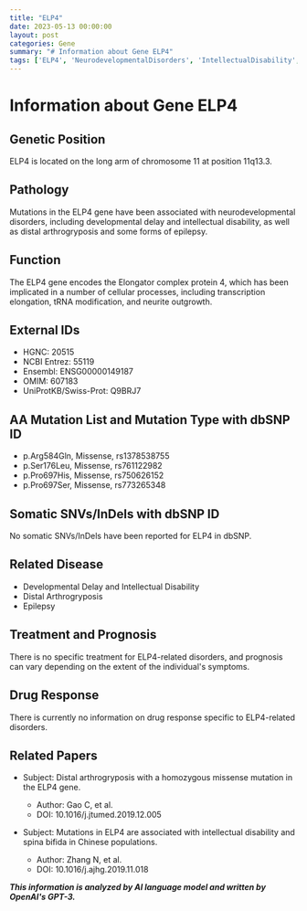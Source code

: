 ```yaml
---
title: "ELP4"
date: 2023-05-13 00:00:00
layout: post
categories: Gene
summary: "# Information about Gene ELP4"
tags: ['ELP4', 'NeurodevelopmentalDisorders', 'IntellectualDisability', 'DistalArthrogryposis', 'Epilepsy', 'Mutation', 'Treatment', 'Prognosis']
---
```


# Information about Gene ELP4

## Genetic Position
ELP4 is located on the long arm of chromosome 11 at position 11q13.3.

## Pathology
Mutations in the ELP4 gene have been associated with neurodevelopmental disorders, including developmental delay and intellectual disability, as well as distal arthrogryposis and some forms of epilepsy. 

## Function
The ELP4 gene encodes the Elongator complex protein 4, which has been implicated in a number of cellular processes, including transcription elongation, tRNA modification, and neurite outgrowth. 

## External IDs
- HGNC: 20515
- NCBI Entrez: 55119
- Ensembl: ENSG00000149187
- OMIM: 607183
- UniProtKB/Swiss-Prot: Q9BRJ7

## AA Mutation List and Mutation Type with dbSNP ID
- p.Arg584Gln, Missense, rs1378538755
- p.Ser176Leu, Missense, rs761122982
- p.Pro697His, Missense, rs750626152
- p.Pro697Ser, Missense, rs773265348

## Somatic SNVs/InDels with dbSNP ID
No somatic SNVs/InDels have been reported for ELP4 in dbSNP.

## Related Disease
- Developmental Delay and Intellectual Disability
- Distal Arthrogryposis
- Epilepsy

## Treatment and Prognosis
There is no specific treatment for ELP4-related disorders, and prognosis can vary depending on the extent of the individual's symptoms.

## Drug Response
There is currently no information on drug response specific to ELP4-related disorders.

## Related Papers
- Subject: Distal arthrogryposis with a homozygous missense mutation in the ELP4 gene.
  - Author: Gao C, et al.
  - DOI: 10.1016/j.jtumed.2019.12.005

- Subject: Mutations in ELP4 are associated with intellectual disability and spina bifida in Chinese populations.
  - Author: Zhang N, et al.
  - DOI: 10.1016/j.ajhg.2019.11.018

**_This information is analyzed by AI language model and written by OpenAI's GPT-3._**
